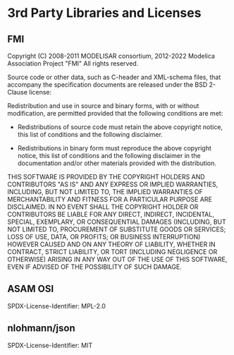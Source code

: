 # 3rd Party Libraries and Licenses

## FMI

Copyright (C) 2008-2011 MODELISAR consortium,
2012-2022 Modelica Association Project "FMI"
All rights reserved.

Source code or other data, such as C-header and XML-schema files, that
accompany the specification documents are released under the BSD 2-Clause
license:

Redistribution and use in source and binary forms, with or without
modification, are permitted provided that the following conditions are met:

- Redistributions of source code must retain the above copyright notice,
  this list of conditions and the following disclaimer.

- Redistributions in binary form must reproduce the above copyright notice,
  this list of conditions and the following disclaimer in the documentation
  and/or other materials provided with the distribution.

THIS SOFTWARE IS PROVIDED BY THE COPYRIGHT HOLDERS AND CONTRIBUTORS
"AS IS" AND ANY EXPRESS OR IMPLIED WARRANTIES, INCLUDING, BUT NOT LIMITED
TO, THE IMPLIED WARRANTIES OF MERCHANTABILITY AND FITNESS FOR A PARTICULAR
PURPOSE ARE DISCLAIMED. IN NO EVENT SHALL THE COPYRIGHT HOLDER OR
CONTRIBUTORS BE LIABLE FOR ANY DIRECT, INDIRECT, INCIDENTAL, SPECIAL,
EXEMPLARY, OR CONSEQUENTIAL DAMAGES (INCLUDING, BUT NOT LIMITED TO,
PROCUREMENT OF SUBSTITUTE GOODS OR SERVICES; LOSS OF USE, DATA, OR PROFITS;
OR BUSINESS INTERRUPTION) HOWEVER CAUSED AND ON ANY THEORY OF LIABILITY,
WHETHER IN CONTRACT, STRICT LIABILITY, OR TORT (INCLUDING NEGLIGENCE OR
OTHERWISE) ARISING IN ANY WAY OUT OF THE USE OF THIS SOFTWARE, EVEN IF
ADVISED OF THE POSSIBILITY OF SUCH DAMAGE.

## ASAM OSI

SPDX-License-Identifier: MPL-2.0

## nlohmann/json

SPDX-License-Identifier: MIT